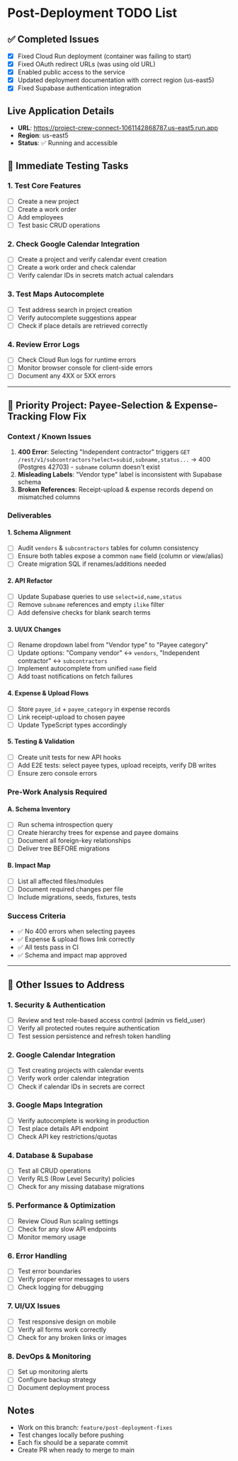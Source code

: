 # Post-Deployment TODO List

## ✅ Completed Issues

- [x] Fixed Cloud Run deployment (container was failing to start)
- [x] Fixed OAuth redirect URLs (was using old URL)
- [x] Enabled public access to the service
- [x] Updated deployment documentation with correct region (us-east5)
- [x] Fixed Supabase authentication integration

## Live Application Details

- **URL**: https://project-crew-connect-1061142868787.us-east5.run.app
- **Region**: us-east5
- **Status**: ✅ Running and accessible

## 🚀 Immediate Testing Tasks

### 1. Test Core Features

- [ ] Create a new project
- [ ] Create a work order
- [ ] Add employees
- [ ] Test basic CRUD operations

### 2. Check Google Calendar Integration

- [ ] Create a project and verify calendar event creation
- [ ] Create a work order and check calendar
- [ ] Verify calendar IDs in secrets match actual calendars

### 3. Test Maps Autocomplete

- [ ] Test address search in project creation
- [ ] Verify autocomplete suggestions appear
- [ ] Check if place details are retrieved correctly

### 4. Review Error Logs

- [ ] Check Cloud Run logs for runtime errors
- [ ] Monitor browser console for client-side errors
- [ ] Document any 4XX or 5XX errors

---

## 🔧 Priority Project: Payee-Selection & Expense-Tracking Flow Fix

### Context / Known Issues

1. **400 Error**: Selecting "Independent contractor" triggers `GET /rest/v1/subcontractors?select=subid,subname,status...` → 400 (Postgres 42703) - `subname` column doesn't exist
2. **Misleading Labels**: "Vendor type" label is inconsistent with Supabase schema
3. **Broken References**: Receipt-upload & expense records depend on mismatched columns

### Deliverables

#### 1. Schema Alignment

- [ ] Audit `vendors` & `subcontractors` tables for column consistency
- [ ] Ensure both tables expose a common `name` field (column or view/alias)
- [ ] Create migration SQL if renames/additions needed

#### 2. API Refactor

- [ ] Update Supabase queries to use `select=id,name,status`
- [ ] Remove `subname` references and empty `ilike` filter
- [ ] Add defensive checks for blank search terms

#### 3. UI/UX Changes

- [ ] Rename dropdown label from "Vendor type" to "Payee category"
- [ ] Update options: "Company vendor" ↔ `vendors`, "Independent contractor" ↔ `subcontractors`
- [ ] Implement autocomplete from unified `name` field
- [ ] Add toast notifications on fetch failures

#### 4. Expense & Upload Flows

- [ ] Store `payee_id` + `payee_category` in expense records
- [ ] Link receipt-upload to chosen payee
- [ ] Update TypeScript types accordingly

#### 5. Testing & Validation

- [ ] Create unit tests for new API hooks
- [ ] Add E2E tests: select payee types, upload receipts, verify DB writes
- [ ] Ensure zero console errors

### Pre-Work Analysis Required

#### A. Schema Inventory

- [ ] Run schema introspection query
- [ ] Create hierarchy trees for expense and payee domains
- [ ] Document all foreign-key relationships
- [ ] Deliver tree BEFORE migrations

#### B. Impact Map

- [ ] List all affected files/modules
- [ ] Document required changes per file
- [ ] Include migrations, seeds, fixtures, tests

### Success Criteria

- ✅ No 400 errors when selecting payees
- ✅ Expense & upload flows link correctly
- ✅ All tests pass in CI
- ✅ Schema and impact map approved

---

## 🔧 Other Issues to Address

### 1. Security & Authentication

- [ ] Review and test role-based access control (admin vs field_user)
- [ ] Verify all protected routes require authentication
- [ ] Test session persistence and refresh token handling

### 2. Google Calendar Integration

- [ ] Test creating projects with calendar events
- [ ] Verify work order calendar integration
- [ ] Check if calendar IDs in secrets are correct

### 3. Google Maps Integration

- [ ] Verify autocomplete is working in production
- [ ] Test place details API endpoint
- [ ] Check API key restrictions/quotas

### 4. Database & Supabase

- [ ] Test all CRUD operations
- [ ] Verify RLS (Row Level Security) policies
- [ ] Check for any missing database migrations

### 5. Performance & Optimization

- [ ] Review Cloud Run scaling settings
- [ ] Check for any slow API endpoints
- [ ] Monitor memory usage

### 6. Error Handling

- [ ] Test error boundaries
- [ ] Verify proper error messages to users
- [ ] Check logging for debugging

### 7. UI/UX Issues

- [ ] Test responsive design on mobile
- [ ] Verify all forms work correctly
- [ ] Check for any broken links or images

### 8. DevOps & Monitoring

- [ ] Set up monitoring alerts
- [ ] Configure backup strategy
- [ ] Document deployment process

## Notes

- Work on this branch: `feature/post-deployment-fixes`
- Test changes locally before pushing
- Each fix should be a separate commit
- Create PR when ready to merge to main
